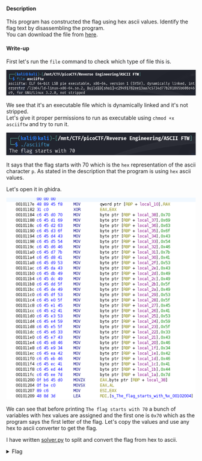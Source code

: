 #### Description

This program has constructed the flag using hex ascii values. Identify the flag text by disassembling the program.  
You can download the file from [here](./asciiftw).

#### Write-up

First let's run the `file` command to check which type of file this is.  

![File Command Output](file-command.png)

We see that it's an executable file which is dynamically linked and it's not stripped.  
Let's give it proper permissions to run as executable using `chmod +x asciiftw` and try to run it.  

![](asciiftw-run.png)

It says that the flag starts with 70 which is the `hex` representation of the ascii character `p`. As stated in the description that the program is using `hex` ascii values.

Let's open it in ghidra.  

![](ghidra.png)

We can see that before printing `The flag starts with 70` a bunch of variables with hex values are assigned and the first one is `0x70` which as the program says the first letter of the flag. Let's copy the values and use any hex to ascii converter to get the flag.

I have written [solver.py](./solver.py) to split and convert the flag from hex to ascii.

<details>
 <summary>Flag</summary>
 picoCTF{ASCII_IS_EASY_3CF4BFAD}
</details>

